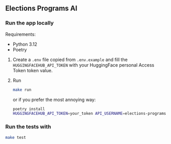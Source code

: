 ## Elections Programs AI

### Run the app locally

Requirements:

- Python 3.12
- Poetry

1. Create a `.env` file copied from `.env.example` and fill the `HUGGINGFACEHUB_API_TOKEN` with your HuggingFace personal
Access Token token value.


2. Run

    ```bash
    make run
    ```
    or if you prefer the most annoying way:

    ```bash
    poetry install
    HUGGINGFACEHUB_API_TOKEN=your_token API_USERNAME=elections-programs API_PASSWORD=an_api_password poetry run uvicorn src.webapp.main:app --reload
    ```

### Run the tests with

```bash
make test
```